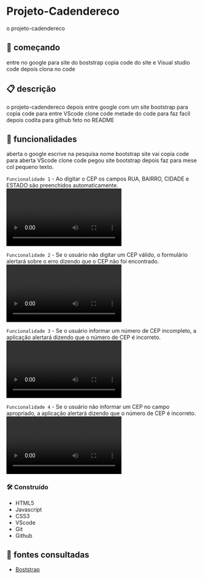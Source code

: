# Projeto-Cadendereco 
o projeto-cadendereco 
## 🚀 começando
entre no google para site do boststrap copia code do site e Visual studio code depois clona no code  

 ## 📋 descrição
o projeto-cadendereco depois entre google com um site bootstrap para copia code para entre VScode clone code metade do code para faz facil depois codita para github feto no README   

 ## 🔧 funcionalidades
aberta o google escrive na pesquisa nome bootstrap site vai copia code para aberta VScode clone code pegou site bootstrap depois faz para mese col pequeno texto.

`Funcionalidade 1` - Ao digitar o CEP os campos RUA, BAIRRO, CIDADE e ESTADO são preenchidos automaticamente.
![img](img/CEP.mp4)    

`Funcionalidade 2` - Se o usuário não digitar um CEP válido, o formulário alertará sobre o erro dizendo que o CEP não foi encontrado.
![img](img/CEPErrado.mp4)    

`Funcionalidade 3` - Se o usuário informar um número de CEP incompleto, a aplicação alertará dizendo que o número de CEP é incorreto.
![img](img/CEPIncompleto.mp4)    

`Funcionalidade 4` - Se o usuário não informar um CEP no campo apropriado, a aplicação alertará dizendo que o número de CEP é incorreto.
![img](img/CEPcampoapropriado.mp4)    


### 🛠️ Construído
* HTML5        
* Javascript  
* CSS3         
* VScode
* Git    
* Github   

## 📄 fontes consultadas
* [Boststrap](https://getbootstrap.com/)


